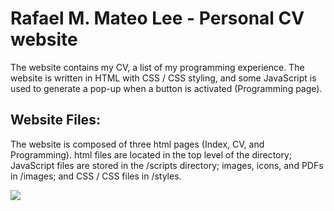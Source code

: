 # Rafael M. Mateo Lee - Personal CV website

The website contains my CV, a list of my programming experience. The website is written in HTML with CSS / CSS styling, and some JavaScript is used to generate a pop-up when a button is activated (Programming page).

## Website Files:

The website is composed of three html pages (Index, CV, and Programming). html files are located in the top level of the directory; JavaScript files are stored in the /scripts directory; images, icons, and PDFs in /images; and CSS / CSS files in /styles.

![](https://user-images.githubusercontent.com/62458624/93011442-592ede80-f564-11ea-8f1b-f2ca1127def6.png)
